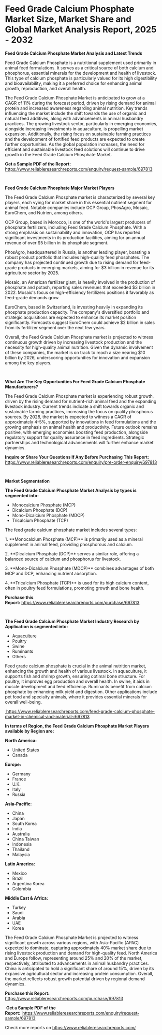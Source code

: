 <p><h1>Feed Grade Calcium Phosphate Market Size, Market Share and Global Market Analysis Report, 2025 - 2032</h1></p><p><strong>Feed Grade Calcium Phosphate Market Analysis and Latest Trends</strong></p>
<p><p>Feed Grade Calcium Phosphate is a nutritional supplement used primarily in animal feed formulations. It serves as a critical source of both calcium and phosphorus, essential minerals for the development and health of livestock. This type of calcium phosphate is particularly valued for its high digestibility and bioavailability, making it a preferred choice for enhancing animal growth, reproduction, and overall health.</p><p>The Feed Grade Calcium Phosphate Market is anticipated to grow at a CAGR of 11% during the forecast period, driven by rising demand for animal protein and increased awareness regarding animal nutrition. Key trends influencing the market include the shift towards the use of organic and natural feed additives, along with advancements in animal husbandry practices. The growing livestock sector, particularly in emerging economies, alongside increasing investments in aquaculture, is propelling market expansion. Additionally, the rising focus on sustainable farming practices and the development of fortified feed products are expected to create further opportunities. As the global population increases, the need for efficient and sustainable livestock feed solutions will continue to drive growth in the Feed Grade Calcium Phosphate Market.</p></p>
<p><strong>Get a Sample PDF of the Report:&nbsp;</strong> <a href="https://www.reliableresearchreports.com/enquiry/request-sample/697813?utm_campaign=3012&utm_medium=2&utm_source=Github&utm_content=ia&utm_term=23032025&utm_id=feed-grade-calcium-phosphate">https://www.reliableresearchreports.com/enquiry/request-sample/697813</a></p>
<p>&nbsp;</p>
<p><strong>Feed Grade Calcium Phosphate Major Market Players</strong></p>
<p><p>The Feed Grade Calcium Phosphate market is characterized by several key players, each vying for market share in this essential nutrient segment for animal feed. Notable companies include OCP Group, PhosAgro, Mosaic, EuroChem, and Nutrien, among others. </p><p>OCP Group, based in Morocco, is one of the world's largest producers of phosphate fertilizers, including Feed Grade Calcium Phosphate. With a strong emphasis on sustainability and innovation, OCP has reported significant investments in its production facilities, aiming for an annual revenue of over $5 billion in its phosphate segment.</p><p>PhosAgro, headquartered in Russia, is another leading player, boasting a robust product portfolio that includes high-quality feed phosphates. The company has projected continued growth due to rising demand for feed-grade products in emerging markets, aiming for $3 billion in revenue for its agriculture sector by 2025.</p><p>Mosaic, an American fertilizer giant, is heavily involved in the production of phosphate and potash, reporting sales revenues that exceeded $3 billion in 2022. Mosaic's focus on high-efficiency fertilizers positions it favorably as feed-grade demands grow.</p><p>EuroChem, based in Switzerland, is investing heavily in expanding its phosphate production capacity. The company's diversified portfolio and strategic acquisitions are expected to enhance its market position significantly. Forecasts suggest EuroChem could achieve $2 billion in sales from its fertilizer segment over the next few years.</p><p>Overall, the Feed Grade Calcium Phosphate market is projected to witness continuous growth driven by increasing livestock production and the necessity for high-quality animal nutrition. Given the dynamic involvement of these companies, the market is on track to reach a size nearing $10 billion by 2026, underscoring opportunities for innovation and expansion among the key players.</p></p>
<p>&nbsp;</p>
<p><strong>What Are The Key Opportunities For Feed Grade Calcium Phosphate Manufacturers?</strong></p>
<p><p>The Feed Grade Calcium Phosphate market is experiencing robust growth, driven by the rising demand for nutrient-rich animal feed and the expanding livestock industry. Current trends indicate a shift towards organic and sustainable farming practices, increasing the focus on quality phosphorus sources. By 2028, the market is expected to witness a CAGR of approximately 4-5%, supported by innovations in feed formulations and the growing emphasis on animal health and productivity. Future outlook remains positive, with emerging economies boosting feed production, alongside regulatory support for quality assurance in feed ingredients. Strategic partnerships and technological advancements will further enhance market dynamics.</p></p>
<p><strong>Inquire or Share Your Questions If Any Before Purchasing This Report:</strong> <a href="https://www.reliableresearchreports.com/enquiry/pre-order-enquiry/697813?utm_campaign=3012&utm_medium=2&utm_source=Github&utm_content=ia&utm_term=23032025&utm_id=feed-grade-calcium-phosphate">https://www.reliableresearchreports.com/enquiry/pre-order-enquiry/697813</a></p>
<p>&nbsp;</p>
<p><strong>Market Segmentation</strong></p>
<p><strong>The Feed Grade Calcium Phosphate Market Analysis by types is segmented into:</strong></p>
<p><ul><li>Monocalcium Phosphate (MCP)</li><li>Dicalcium Phosphate (DCP)</li><li>Mono-Dicalcium Phosphate (MDCP)</li><li>Tricalcium Phosphate (TCP)</li></ul></p>
<p><p>The feed grade calcium phosphate market includes several types: </p><p>1. **Monocalcium Phosphate (MCP)** is primarily used as a mineral supplement in animal feed, providing phosphorous and calcium.</p><p>2. **Dicalcium Phosphate (DCP)** serves a similar role, offering a balanced source of calcium and phosphorus for livestock. </p><p>3. **Mono-Dicalcium Phosphate (MDCP)** combines advantages of both MCP and DCP, enhancing nutrient absorption. </p><p>4. **Tricalcium Phosphate (TCP)** is used for its high calcium content, often in poultry feed formulations, promoting growth and bone health.</p></p>
<p><strong>Purchase this Report:&nbsp;</strong><a href="https://www.reliableresearchreports.com/purchase/697813?utm_campaign=3012&utm_medium=2&utm_source=Github&utm_content=ia&utm_term=23032025&utm_id=feed-grade-calcium-phosphate">https://www.reliableresearchreports.com/purchase/697813</a></p>
<p>&nbsp;</p>
<p><strong>The Feed Grade Calcium Phosphate Market Industry Research by Application is segmented into:</strong></p>
<p><ul><li>Aquaculture</li><li>Poultry</li><li>Swine</li><li>Ruminants</li><li>Others</li></ul></p>
<p><p>Feed grade calcium phosphate is crucial in the animal nutrition market, enhancing the growth and health of various livestock. In aquaculture, it supports fish and shrimp growth, ensuring optimal bone structure. For poultry, it improves egg production and overall health. In swine, it aids in muscle development and feed efficiency. Ruminants benefit from calcium phosphate by enhancing milk yield and digestion. Other applications include pet food and specialty animals, where it provides essential minerals for overall well-being.</p></p>
<p><a href="https://www.reliableresearchreports.com/feed-grade-calcium-phosphate-market-in-chemical-and-material-r697813?utm_campaign=3012&utm_medium=2&utm_source=Github&utm_content=ia&utm_term=23032025&utm_id=feed-grade-calcium-phosphate">&nbsp;https://www.reliableresearchreports.com/feed-grade-calcium-phosphate-market-in-chemical-and-material-r697813</a></p>
<p><strong>In terms of Region, the Feed Grade Calcium Phosphate Market Players available by Region are:</strong></p>
<p>
    <p> <strong> North America: </strong>
        <ul>
            <li>United States</li>
            <li>Canada</li>
        </ul>
        </p> 
    <p> <strong> Europe: </strong>
        <ul>
            <li>Germany</li>
            <li>France</li>
            <li>U.K.</li>
            <li>Italy</li>
            <li>Russia</li>
        </ul>
        </p> 
    <p> <strong> Asia-Pacific: </strong>
        <ul>
            <li>China</li>
            <li>Japan</li>
            <li>South Korea</li>
            <li>India</li>
            <li>Australia</li>
            <li>China Taiwan</li>
            <li>Indonesia</li>
            <li>Thailand</li>
            <li>Malaysia</li>
        </ul>
        </p> 
    <p> <strong> Latin America: </strong>
        <ul>
            <li>Mexico</li>
            <li>Brazil</li>
            <li>Argentina Korea</li>
            <li>Colombia</li>
        </ul>
        </p> 
    <p> <strong> Middle East & Africa: </strong>
        <ul>
            <li>Turkey</li>
            <li>Saudi</li>
            <li>Arabia</li>
            <li>UAE</li>
            <li>Korea</li>
        </ul>
    </p>
    </p>
<p><p>The Feed Grade Calcium Phosphate Market is projected to witness significant growth across various regions, with Asia-Pacific (APAC) expected to dominate, capturing approximately 40% market share due to rising livestock production and demand for high-quality feed. North America and Europe follow, representing around 25% and 20% of the market, respectively, attributed to advancements in animal husbandry practices. China is anticipated to hold a significant share of around 15%, driven by its expansive agricultural sector and increasing protein consumption. Overall, the market reflects robust growth potential driven by regional demand dynamics.</p></p>
<p><strong>Purchase this Report: </strong><a href="https://www.reliableresearchreports.com/purchase/697813?utm_campaign=3012&utm_medium=2&utm_source=Github&utm_content=ia&utm_term=23032025&utm_id=feed-grade-calcium-phosphate">https://www.reliableresearchreports.com/purchase/697813</a></p>
<p>&nbsp;<strong>Get a Sample PDF of the Report:&nbsp;&nbsp;</strong><a href="https://www.reliableresearchreports.com/enquiry/request-sample/697813?utm_campaign=3012&utm_medium=2&utm_source=Github&utm_content=ia&utm_term=23032025&utm_id=feed-grade-calcium-phosphate">https://www.reliableresearchreports.com/enquiry/request-sample/697813</a></p>
<p><strong></strong></p>
<p>Check more reports on <a href="https://www.reliableresearchreports.com/?utm_campaign=3012&utm_medium=2&utm_source=Github&utm_content=ia&utm_term=23032025&utm_id=feed-grade-calcium-phosphate">https://www.reliableresearchreports.com/</a></p>